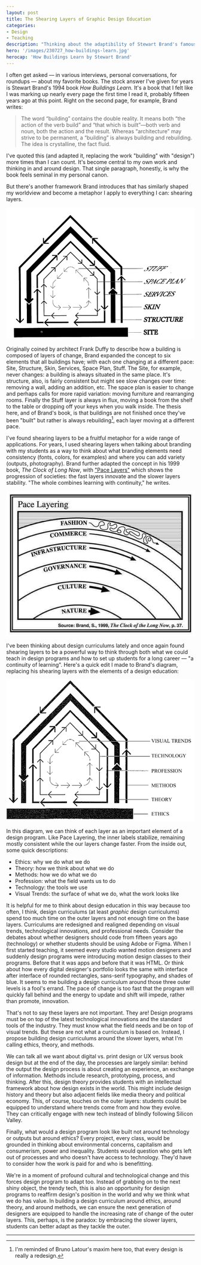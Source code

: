 ```yaml
---
layout: post
title: The Shearing Layers of Graphic Design Education
categories:
- Design
- Teaching
description: "Thinking about the adaptibility of Stewart Brand's famous diagram"
hero: '/images/230727_how-buildings-learn.jpg'
herocap: 'How Buildings Learn by Stewart Brand'
---
```


I often get asked — in various interviews, personal conversations, for roundups — about my favorite books. The stock answer I've given for years is Stewart Brand's 1994 book *How Buildings Learn.* It's a book that I felt like I was marking up nearly every page the first time I read it, probably fifteen years ago at this point. Right on the second page, for example, Brand writes:

> The word “building” contains the double reality. It means both “the action of the verb build” and “that which is built”—both verb and noun, both the action and the result. Whereas “architecture” may strive to be permanent, a “building” is always building and rebuilding. The idea is crystalline, the fact fluid.

I've quoted this (and adapted it, replacing the work "building" with "design") more times than I can count. It's become central to my own work and thinking in and around design. That single paragraph, honestly, is why the book feels seminal in my personal canon.

But there's another framework Brand introduces that has similarly shaped my worldview and become a metaphor I apply to everything I can: shearing layers.

<img src="/images/230727_shearing-layers.png">

Originally coined by architect Frank Duffy to describe how a building is composed of layers of change, Brand expanded the concept to six elements that all buildings have; with each one changing at a different pace: Site, Structure, Skin, Services, Space Plan, Stuff. The Site, for example, never changes: a building is always situated in the same place. It's structure, also, is fairly consistent but might see slow changes over time: removing a wall, adding an addition, etc. The space plan is easier to change and perhaps calls for more rapid variation: moving furniture and rearranging rooms. Finally the Stuff layer is always in flux, moving a book from the shelf to the table or dropping off your keys when you walk inside. The thesis here, and of Brand's book, is that buildings are not finished once they've been "built" but rather is always rebuilding[^1], each layer moving at a different pace.

I've found shearing layers to be a fruitful metaphor for a wide range of applications. For years, I used shearing layers when talking about branding with my students as a way to think about what branding elements need consistency (fonts, colors, for examples) and where you can add variety (outputs, photography). Brand further adapted the concept in his 1999 book, *The Clock of Long Now*, with ["Pace Layers"](https://longnow.org/seminars/02015/jan/27/pace-layers-thinking/) which shows the progression of societies: the fast layers innovate and the slower layers stability. "The whole combines learning with continuity," he writes.

<img src="/images/230727_pace-layers.jpg">

I've been thinking about design curriculums lately and once again found shearing layers to be a powerful way to think through both what we could teach in design programs and how to set up students for a long career — "a continuity of learning". Here's a quick edit I made to Brand's diagram, replacing his shearing layers with the elements of a design education:

<img src="/images/230727_design-ed.jpg">

In this diagram, we can think of each layer as an important element of a design program. Like Pace Layering, the inner labels stabilize, remaining mostly consistent while the our layers change faster. From the inside out, some quick descriptions:

- Ethics: why we do what we do
- Theory: how we think about what we do
- Methods: how we do what we do
- Profession: what the field wants us to do
- Technology: the tools we use
- Visual Trends: the surface of what we do, what the work looks like

It is helpful for me to think about design education in this way because too often, I think, design curriculums (at least *graphic* design curriculums) spend too much time on the outer layers and not enough time on the base layers. Curriculums are redesigned and realigned depending on visual trends, technological innovations, and professional needs. Consider the debates about whether designers should code from fifteen years ago (technology) or whether students should be using Adobe or Figma. When I first started teaching, it seemed every studio wanted motion designers and suddenly design programs were introducing motion design classes to their programs. Before that it was apps and before that it was HTML. Or think about how every digital designer's portfolio looks the same with interface after interface of rounded rectangles, sans-serif typography, and shades of blue. It seems to me building a design curriculum around those three outer levels is a fool's errand. The pace of change is too fast that the program will quickly fall behind and the energy to update and shift will impede, rather than promote, innovation.

That's not to say these layers are not important. They are! Design programs must be on top of the latest technological innovations and the standard tools of the industry. They must know what the field needs and be on top of visual trends. But these are not what a curriculum is based on. Instead, I propose building design curriculums around the slower layers, what I'm calling ethics, theory, and methods. 

We can talk all we want about digital vs. print design or UX versus book design but at the end of the day, the processes are largely similar: behind the output the design process is about creating an experience, an exchange of information. Methods include research, prototyping, process, and thinking. After this, design theory provides students with an intellectual framework about how design exists in the world. This might include design history and theory but also adjacent fields like media theory and political economy. This, of course, touches on the outer layers: students could be equipped to understand where trends come from and how they evolve. They can critically engage with new tech instead of blindly following Silicon Valley.

Finally, what would a design program look like built not around technology or outputs but around ethics? Every project, every class, would be grounded in thinking about environmental concerns, capitalism and consumerism, power and inequality. Students would question who gets left out of processes and who doesn't have access to technology. They'd have to consider how the work is paid for and who is benefitting. 

We're in a moment of profound cultural and technological change and this forces design program to adapt too. Instead of grabbing on to the next shiny object, the trendy tech, this is also an opportunity for design programs to reaffirm design's position in the world and why we think what we do has value. In building a design curriculum around ethics, around theory, and around methods, we can ensure the next generation of designers are equipped to handle the increasing rate of change of the outer layers. This, perhaps, is the paradox: by embracing the slower layers, students can better adapt as they tackle the outer. 

* * *

[^1]: I'm reminded of Bruno Latour's maxim here too, that every design is really a redesign.
